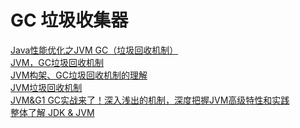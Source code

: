 # GC 垃圾收集器

<!-- 参考资料 -->
[Java性能优化之JVM GC（垃圾回收机制）](https://www.cnblogs.com/jiling/p/8527050.html)<br>
[JVM，GC垃圾回收机制](https://www.jianshu.com/p/71dca3d92c7f)<br>
[JVM构架、GC垃圾回收机制的理解](https://www.cnblogs.com/lzw123-/p/9822636.html)<br>
[JVM垃圾回收机制](https://www.jianshu.com/p/23f8249886c6)<br>
[JVM&G1 GC实战来了！深入浅出的机制，深度把握JVM高级特性和实践](https://baijiahao.baidu.com/s?id=1669403044701077693&wfr=spider&for=pc)<br>
[整体了解 JDK & JVM](https://gitchat.csdn.net/activity/5aa53c73fa9584265fa3db68)
